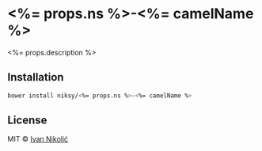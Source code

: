 # <%= props.ns %>-<%= camelName %>

<%= props.description %>

## Installation

```sh
bower install niksy/<%= props.ns %>-<%= camelName %>
```

<!-- Here goes your documentation -->

## License

MIT © [Ivan Nikolić](http://ivannikolic.com)
